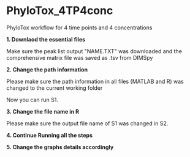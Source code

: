 # PhyloTox_4TP4conc

PhyloTox workflow for 4 time points and 4 concentrations

**1. Downlaod the essential files**
  
Make sure the peak list output "NAME.TXT" was downloaded and the comprehensive matrix file was saved as .tsv from DIMSpy

**2. Change the path information**

Please make sure the path information in all files (MATLAB and R) was changed to the current working folder

Now you can run S1.

**3. Change the file name in R**

Please make sure the output file name of S1 was changed in S2.   

**4. Continue Running all the steps**

**5. Change the graphs details accordingly**
